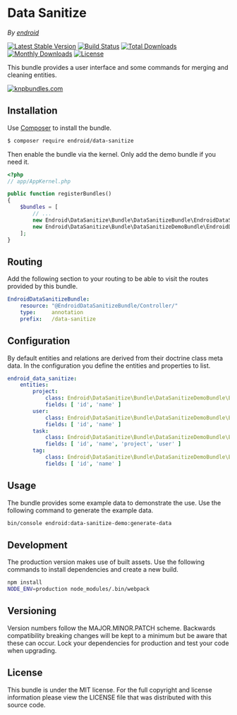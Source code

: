 Data Sanitize
=============

*By [endroid](https://endroid.nl/)*

[![Latest Stable Version](http://img.shields.io/packagist/v/endroid/data-sanitize.svg)](https://packagist.org/packages/endroid/data-sanitize)
[![Build Status](http://img.shields.io/travis/endroid/DataSanitize.svg)](http://travis-ci.org/endroid/DataSanitize)
[![Total Downloads](http://img.shields.io/packagist/dt/endroid/data-sanitize.svg)](https://packagist.org/packages/endroid/data-sanitize)
[![Monthly Downloads](http://img.shields.io/packagist/dm/endroid/data-sanitize.svg)](https://packagist.org/packages/endroid/data-sanitize)
[![License](http://img.shields.io/packagist/l/endroid/data-sanitize.svg)](https://packagist.org/packages/endroid/data-sanitize)

This bundle provides a user interface and some commands for merging and
cleaning entities.

[![knpbundles.com](http://knpbundles.com/endroid/DataSanitize/badge-short)](http://knpbundles.com/endroid/DataSanitize)

## Installation

Use [Composer](https://getcomposer.org/) to install the bundle.

``` bash
$ composer require endroid/data-sanitize
```

Then enable the bundle via the kernel. Only add the demo bundle if you need it.

``` php
<?php
// app/AppKernel.php

public function registerBundles()
{
    $bundles = [
        // ...
        new Endroid\DataSanitize\Bundle\DataSanitizeBundle\EndroidDataSanitizeBundle(),
        new Endroid\DataSanitize\Bundle\DataSanitizeDemoBundle\EndroidDataSanitizeDemoBundle(),
    ];
}
```

## Routing

Add the following section to your routing to be able to visit the routes
provided by this bundle.

``` yml
EndroidDataSanitizeBundle:
    resource: "@EndroidDataSanitizeBundle/Controller/"
    type:     annotation
    prefix:   /data-sanitize
```

## Configuration

By default entities and relations are derived from their doctrine class meta
data. In the configuration you define the entities and properties to list.

``` yml
endroid_data_sanitize:
    entities:
        project:
            class: Endroid\DataSanitize\Bundle\DataSanitizeDemoBundle\Entity\Project
            fields: [ 'id', 'name' ]
        user:
            class: Endroid\DataSanitize\Bundle\DataSanitizeDemoBundle\Entity\User
            fields: [ 'id', 'name' ]
        task:
            class: Endroid\DataSanitize\Bundle\DataSanitizeDemoBundle\Entity\Task
            fields: [ 'id', 'name', 'project', 'user' ]
        tag:
            class: Endroid\DataSanitize\Bundle\DataSanitizeDemoBundle\Entity\Tag
            fields: [ 'id', 'name' ]
```

## Usage

The bundle provides some example data to demonstrate the use. Use the following
command to generate the example data.
 
``` bash
bin/console endroid:data-sanitize-demo:generate-data
```

## Development

The production version makes use of built assets. Use the following commands to
install dependencies and create a new build.

``` bash
npm install
NODE_ENV=production node_modules/.bin/webpack
```

## Versioning

Version numbers follow the MAJOR.MINOR.PATCH scheme. Backwards compatibility
breaking changes will be kept to a minimum but be aware that these can occur.
Lock your dependencies for production and test your code when upgrading.

## License

This bundle is under the MIT license. For the full copyright and license
information please view the LICENSE file that was distributed with this source code.
